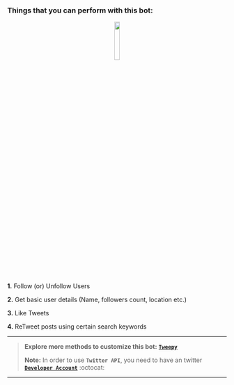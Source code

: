 ### Things that you can perform with this bot:

<p align="center">
  <img src = "https://user-images.githubusercontent.com/61354468/137913235-e29bf7f0-1baf-4f5f-bbb8-7f202a287d89.gif" height="15%" width="15%">
</p>             

**1.** Follow (or) Unfollow Users

**2.** Get basic user details (Name, followers count, location etc.)

**3.** Like Tweets

**4.** ReTweet posts using certain search keywords

---
> **Explore more methods to customize this bot:** [**`Tweepy`**](https://docs.tweepy.org/en/stable/)
>
> **Note:** In order to use **`Twitter API`**, you need to have an twitter [**`Developer Account`**](https://developer.twitter.com/en/apply-for-access) :octocat:
---
